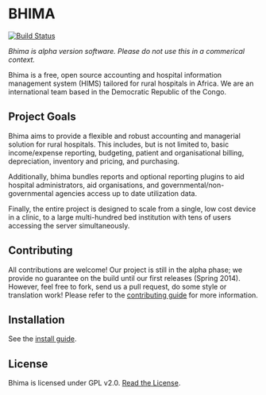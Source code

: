 BHIMA
=================

[![Build Status](https://travis-ci.org/IMA-WorldHealth/bhima-2.X.svg)](https://travis-ci.org/IMA-WorldHealth/bhima-2.X)

_Bhima is alpha version software. Please do not use this in a commerical context._

Bhima is a free, open source accounting and hospital information management system
(HIMS) tailored for rural hospitals in Africa.  We are an international team
based in the Democratic Republic of the Congo.

Project Goals
--------------------

Bhima aims to provide a flexible and robust accounting and managerial solution
for rural hospitals.  This includes, but is not limited to, basic income/expense
reporting, budgeting, patient and organisational billing, depreciation,
inventory and pricing, and purchasing.

Additionally, bhima bundles reports and optional reporting plugins to aid
hospital administrators, aid organisations, and governmental/non-governmental
agencies access up to date utilization data.

Finally, the entire project is designed to scale from a single, low cost device
in a clinic, to a large multi-hundred bed institution with tens of users
accessing the server simultaneously.

Contributing
---------------
All contributions are welcome!  Our project is still in the alpha phase; we
provide no guarantee on the build until our first releases (Spring 2014).
However, feel free to fork, send us a pull request, do some style or
translation work!  Please refer to the [contributing guide](./CONTRIBUTING.md)
for more information.

Installation
-------------------
See the [install guide](./docs/INSTALL.md).

License
---------------
Bhima is licensed under GPL v2.0.  [Read the License](./LICENSE).
